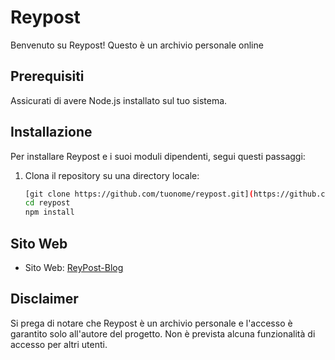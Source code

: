 # Reypost

Benvenuto su Reypost! Questo è un archivio personale online

## Prerequisiti

Assicurati di avere Node.js installato sul tuo sistema.

## Installazione

Per installare Reypost e i suoi moduli dipendenti, segui questi passaggi:

1. Clona il repository su una directory locale:
   ```bash
   [git clone https://github.com/tuonome/reypost.git](https://github.com/Helixo22/reypost.git)
   cd reypost
   npm install
   ```

## Sito Web
- Sito Web: [ReyPost-Blog](https://reypostblog.web.app)

## Disclaimer
Si prega di notare che Reypost è un archivio personale e l'accesso è garantito solo all'autore del progetto. Non è prevista alcuna funzionalità di accesso per altri utenti.

